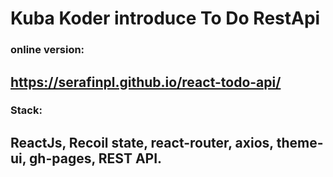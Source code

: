 
# Kuba Koder introduce To Do RestApi

### online version: 
## https://serafinpl.github.io/react-todo-api/

### Stack: 
## ReactJs, Recoil state, react-router, axios, theme-ui, gh-pages, REST API.
